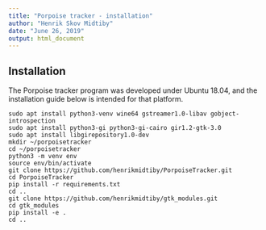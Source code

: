```yaml
---
title: "Porpoise tracker - installation"
author: "Henrik Skov Midtiby"
date: "June 26, 2019"
output: html_document
---
```


## Installation

The Porpoise tracker program was developed under Ubuntu 18.04, and the installation guide 
below is intended for that platform.

```
sudo apt install python3-venv wine64 gstreamer1.0-libav gobject-introspection 
sudo apt install python3-gi python3-gi-cairo gir1.2-gtk-3.0
sudo apt install libgirepository1.0-dev
mkdir ~/porpoisetracker
cd ~/porpoisetracker
python3 -m venv env
source env/bin/activate
git clone https://github.com/henrikmidtiby/PorpoiseTracker.git
cd PorpoiseTracker
pip install -r requirements.txt
cd ..
git clone https://github.com/henrikmidtiby/gtk_modules.git
cd gtk_modules
pip install -e .
cd ..
```



